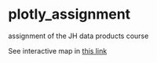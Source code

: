 # plotly_assignment
assignment of the JH data products course

See interactive map in [this link]()
